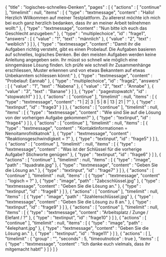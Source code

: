 {
  "title" : "logisches-schnelles-Denken",
  "pages" : [ {
    "actions" : [ "continue" ],
    "timelimit" : null,
    "items" : [ {
      "type" : "textmessage",
      "content" : "Hallo! Herzlich Willkommen auf meiner Testplattform. Zu allererst möchte ich mich bei euch ganz herzlich bedanken, dass ihr an meiner Arbeit teilnehmen wollt:"
    }, {
      "type" : "textmessage",
      "content" : "Nun bitte ich euch das Geschlecht anzugeben:"
    }, {
      "type" : "multiplechoice",
      "id" : "frage1",
      "answers" : [ {
        "value" : "1",
        "text" : "männlich"
      }, {
        "value" : "2",
        "text" : "weiblich"
      } ]
    }, {
      "type" : "textmessage",
      "content" : "Damit ihr die Aufgaben richtig versteht, gibt es einen Probelauf. Die Aufgaben basieren auf schnelles, logisches Denken. Bei den meisten Aufgaben werden keine Anleitung angegeben sein. Ihr müsst so schnell wie möglich eine sinngemässe Lösung finden. Ich prüfe wie schnell ihr Zusammenhänge erschliessen, Muster erkennen und von etwas Bekanntem auf etwas Unbekanntem schliessen könnt:"
    }, {
      "type" : "textmessage",
      "content" : "Probelauf: Eannab"
    }, {
      "type" : "multiplechoice",
      "id" : "frage2",
      "answers" : [ {
        "value" : "1",
        "text" : "Nabena"
      }, {
        "value" : "2",
        "text" : "Annabe"
      }, {
        "value" : "3",
        "text" : "Banane"
      } ]
    }, {
      "type" : "pagestopwatch",
      "id" : "stopwatch1"
    } ]
  }, {
    "actions" : [ "continue" ],
    "timelimit" : null,
    "items" : [ {
      "type" : "textmessage",
      "content" : "1 | 2| 3 | 5 | 8 | 13 | 21 | ?"
    }, {
      "type" : "textinput",
      "id" : "frage3"
    } ]
  }, {
    "actions" : [ "continue" ],
    "timelimit" : null,
    "items" : [ {
      "type" : "textmessage",
      "content" : "Wie sind Sie auf die Lösung von der vorherigen Aufgabe gekommen?"
    }, {
      "type" : "textinput",
      "id" : "frage4"
    } ]
  }, {
    "actions" : [ "continue" ],
    "timelimit" : null,
    "items" : [ {
      "type" : "textmessage",
      "content" : "Kontaktinformationen = Nenoitamrofnitkatnok"
    }, {
      "type" : "textmessage",
      "content" : "Reaktionsgeschwindigkeit = ?"
    }, {
      "type" : "textinput",
      "id" : "frage5"
    } ]
  }, {
    "actions" : [ "continue" ],
    "timelimit" : null,
    "items" : [ {
      "type" : "textmessage",
      "content" : "Was ist der Schlüssel für die vorherige Aufgabe? Stichworte genügen"
    }, {
      "type" : "textinput",
      "id" : "frage6"
    } ]
  }, {
    "actions" : [ "continue" ],
    "timelimit" : null,
    "items" : [ {
      "type" : "image",
      "path" : "1quadrate.jpg"
    }, {
      "type" : "textmessage",
      "content" : "Geben Sie die Lösung an."
    }, {
      "type" : "textinput",
      "id" : "frage7"
    } ]
  }, {
    "actions" : [ "continue" ],
    "timelimit" : null,
    "items" : [ {
      "type" : "textmessage",
      "content" : "logisch = ?"
    }, {
      "type" : "image",
      "path" : "2abcschlüssel.jpg"
    }, {
      "type" : "textmessage",
      "content" : "Geben Sie die Lösung an."
    }, {
      "type" : "textinput",
      "id" : "frage8"
    } ]
  }, {
    "actions" : [ "continue" ],
    "timelimit" : null,
    "items" : [ {
      "type" : "image",
      "path" : "3zahlenschlüssel.jpg"
    }, {
      "type" : "textmessage",
      "content" : "Geben Sie die Lösung zu 8 an."
    }, {
      "type" : "textinput",
      "id" : "frage9"
    } ]
  }, {
    "actions" : [ "continue" ],
    "timelimit" : null,
    "items" : [ {
      "type" : "textmessage",
      "content" : "Arbeitsplatz / Zunge / Elefant / ?"
    }, {
      "type" : "textinput",
      "id" : "frage10"
    } ]
  }, {
    "actions" : [ "continue" ],
    "timelimit" : null,
    "items" : [ {
      "type" : "image",
      "path" : "4elephant.jpg"
    }, {
      "type" : "textmessage",
      "content" : "Geben Sie die Lösung an."
    }, {
      "type" : "textinput",
      "id" : "frage11"
    } ]
  }, {
    "actions" : [ ],
    "timelimit" : {
      "group" : "",
      "seconds" : 5,
      "timeoutnotice" : true
    },
    "items" : [ {
      "type" : "textmessage",
      "content" : "Ich danke euch vielmals, dass ihr mitgemacht habt!"
    } ]
  } ]
}

